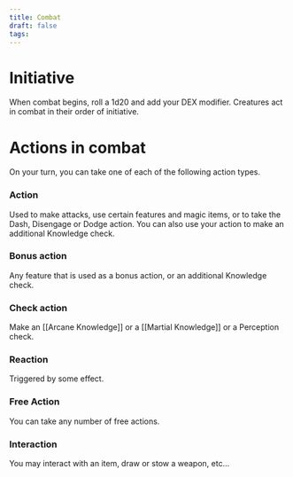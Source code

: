 ```yaml
---
title: Combat
draft: false
tags:
---
```

# Initiative

When combat begins, roll a 1d20 and add your DEX modifier. Creatures act in combat in their order of initiative.

# Actions in combat

On your turn, you can take one of each of the following action types.

### Action

Used to make attacks, use certain features and magic items, or to take the Dash, Disengage or Dodge action. You can also use your action to make an additional Knowledge check.

### Bonus action

Any feature that is used as a bonus action, or an additional Knowledge check.

### Check action

Make an [[Arcane Knowledge]] or a [[Martial Knowledge]] or a Perception check.

### Reaction

Triggered by some effect.

### Free Action

You can take any number of free actions.

### Interaction

You may interact with an item, draw or stow a weapon, etc...


